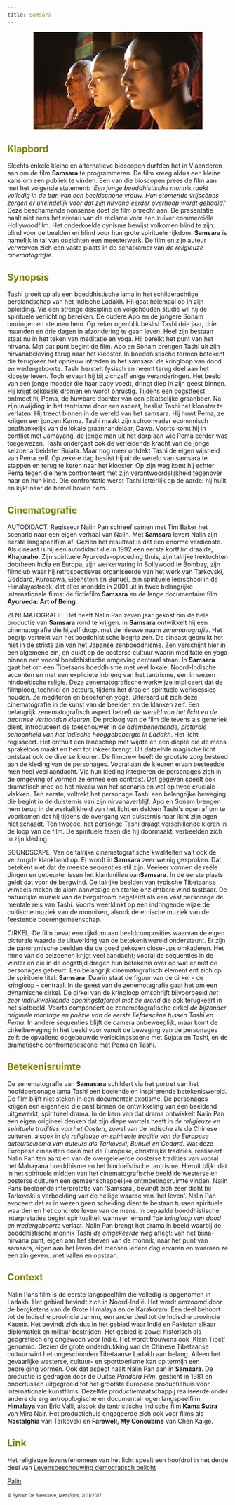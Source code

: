 ```yaml
---
title: Samsara 
---
```

<center>
<img src="samsara.gif" >
</center>

<a name="KLA"></a>

## <font color="#808000">**Klapbord**</font>

Slechts enkele kleine en alternatieve bioscopen durfden het in Vlaanderen aan om de film **Samsara** te programmeren. De film kreeg aldus een kleine kans om een publiek te vinden. Een van die bioscopen prees de film aan met het volgende statement: '_Een jonge boeddhistische monnik raakt volledig in de ban van een beeldschone vrouw. Hun stomende vrijscènes zorgen er uiteindelijk voor dat zijn nirvana eerder overhoop wordt gehaald_.' Deze beschamende nonsense doet de film onrecht aan. De presentatie haalt niet eens het niveau van de reclame voor een zuiver commerciële Hollywoodfilm. Het onderkoelde cynisme bewijst volkomen blind te zijn: blind voor de beelden en blind voor hun grote spirituele rijkdom. **Samsara** is namelijk in tal van opzichten een meesterwerk. De film en zijn auteur verwerven zich een vaste plaats in de schatkamer van _de religieuze cinematografie_.

<a name="SYN"></a>

## <font color="#808000">**Synopsis**</font>

Tashi groeit op als een boeddhistische lama in het schilderachtige berglandschap van het Indische Ladakh. Hij gaat helemaal op in zijn opleiding. Via een strenge discipline en volgehouden studie wil hij de spirituele verlichting bereiken. De oudere Apo en de jongere Sonam omringen en steunen hem. Op zeker ogenblik beslist Tashi drie jaar, drie maanden en drie dagen in afzondering te gaan leven. Heel zijn bestaan staat nu in het teken van meditatie en yoga. Hij bereikt het punt van het nirvana. Met dat punt begint de film. Apo en Sonam brengen Tashi uit zijn nirvanabeleving terug naar het klooster. In boeddhistische termen betekent die terugkeer het opnieuw intreden in het samsara: de kringloop van dood en wedergeboorte. Tashi herstelt fysisch en neemt terug deel aan het kloosterleven. Toch ervaart hij bij zichzelf enige veranderingen. Het beeld van een jonge moeder die haar baby voedt, dringt diep in zijn geest binnen. Hij krijgt seksuele dromen en wordt onrustig. Tijdens een oogstfeest ontmoet hij Pema, de huwbare dochter van een plaatselijke graanboer. Na zijn inwijding in het tantrisme door een asceet, beslist Tashi het klooster te verlaten. Hij treedt binnen in de wereld van het samsara. Hij huwt Pema, ze krijgen een jongen Karma. Tashi maakt zijn schoonvader economisch onafhankelijk van de lokale graanhandelaar, Dawa. Voorts komt hij in conflict met Jamayang, de jonge man uit het dorp aan wie Pema eerder was toegewezen. Tashi ondergaat ook de verleidende kracht van de jonge seizoenarbeidster Sujata. Maar nog meer ontdekt Tashi de eigen wijsheid van Pema zelf. Op zekere dag beslist hij uit de wereld van samsara te stappen en terug te keren naar het klooster. Op zijn weg komt hij echter Pema tegen die hem confronteert met zijn verantwoordelijkheid tegenover haar en hun kind. Die confrontatie werpt Tashi letterlijk op de aarde: hij huilt en kijkt naar de hemel boven hem.

<a name="CIN"></a>

## <font color="#808000">**Cinematografie**</font>

<span class="menstis">AUTODIDACT</span>. Regisseur Nalin Pan schreef samen met Tim Baker het scenario naar een eigen verhaal van Nalin. Met **Samsara** levert Nalin zijn eerste langspeelfilm af. Gezien het resultaat is dat een enorme verdienste. Als cineast is hij een autodidact die in 1992 een eerste kortfilm draaide, **Khajuraho**. Zijn spirituele Ayurveda-opvoeding thuis, zijn talrijke trektochten doorheen India en Europa, zijn werkervaring in Bollywood te Bombay, zijn filmclub waar hij retrospectieves organiseerde van het werk van Tarkovski, Goddard, Kurosawa, Eisenstein en Bunuel, zijn spirituele leerschool in de Himalayastreek, dat alles mondde in 2001 uit in twee belangrijke internationale films: de fictiefilm **Samsara** en de lange documentaire film **Ayurveda: Art of Being**.

<span class="menstis">ZENEMATOGRAFIE</span>. Het heeft Nalin Pan zeven jaar gekost om de hele productie van **Samsara** rond te krijgen. In **Samsara** ontwikkelt hij een cinematografie die hijzelf doopt met de nieuwe naam _zenematografie_. Het begrip vertrekt van het boeddhistische begrip zen. De cineast gebruikt het niet in de strikte zin van het Japanse zenboeddhisme. Zen verschijnt hier in een algemene zin, en duidt op de oosterse cultuur waarin meditatie en yoga binnen een vooral boeddhistische omgeving centraal staan. In **Samsara** gaat het om een Tibetaans boeddhisme met veel lokale, Noord-Indische accenten en met een expliciete inbreng van het tantrisme, een in wezen hindoeïtische religie. Deze zenematografische werkwijze impliceert dat de filmploeg, technici en acteurs, tijdens het draaien spirituele werksessies houden. Ze mediteren en beoefenen yoga. Uiteraard uit zich deze cinematografie in de kunst van de beelden en de klanken zelf. Een belangrijk zenematografisch aspect betreft _de wereld van het licht en de daarmee verbonden kleuren_. De proloog van de film die tevens als generiek dient, introduceert de toeschouwer in _de adembenemende, picturale schoonheid van het Indische hooggebebergte in Ladakh_. Het licht regisseert. Het onthult een landschap met wijdte en een diepte die de mens sprakeloos maakt en hem tot inkeer brengt. Uit datzelfde magische licht ontstaat ook de diverse kleuren. De filmcrew heeft de grootste zorg besteed aan de kleding van de personages. Vooral aan de kleuren ervan besteedde men heel veel aandacht. Via hun kleding integreren de personages zich in de omgeving of vormen ze ermee een contrast. Dat gegeven speelt ook dramatisch mee op het niveau van het scenario en wel op twee cruciale vlakken. Ten eerste, voltrekt het personage Tashi een belangrijke beweging die begint in de duisternis van zijn nirvanaverblijf: Apo en Sonam brengen hem terug in de werkelijkheid van het licht en dekken Tashi's ogen af om te voorkomen dat hij tijdens de overgang van duisternis naar licht zijn ogen niet schaadt. Ten tweede, het personge Tashi draagt verschillende kleren in de loop van de film. De spirituele fasen die hij doormaakt, verbeelden zich in zijn kleding.

<span class="menstis">SOUNDSCAPE</span>. Van de talrijke cinematografische kwaliteiten valt ook de verzorgde klankband op. Er wordt in **Samsara** zeer weinig gesproken. Dat betekent niet dat de meeste sequenties stil zijn. Veeleer vormen de reële dingen en gebeurtenissen het klankmilieu van**Samsara**. In de eerste plaats geldt dat voor de bergwind. De talrijke beelden van typische Tibetaanse wimpels maken de alom aanwezige en sterke onzichtbare wind tastbaar. De natuurlijke muziek van de bergstroom begeleidt als een vast personage de mentale reis van Tashi. Voorts weerklinkt op een indringende wijze de cultische muziek van de monniken, alsook de etnische muziek van de feestende boerengemeenschap.

<span class="menstis">CIRKEL</span>. De film bevat een rijkdom aan beeldcomposities waarvan de eigen picturale waarde de uitwerking van de betekeniswereld ondersteunt. Er zijn de panoramische beelden die de goed gekozen close-ups omkaderen. Het ritme van de seizoenen krijgt veel aandacht; vooral de sequenties in de winter en die in de oogsttijd dragen hun betekenis over op wat er met de personages gebeurt. Een belangrijk cinematografisch element ent zich op de spirituele titel: **Samsara**. Daarin staat de figuur van de cirkel - de kringloop - centraal. In de geest van de zenemotagrafie gaat het om een dynamische cirkel. De cirkel van de kringloop omschrijft bijvoorbeeld _het zeer indrukwekkende openingstafereel met de arend_ die ook terugkeert in het slotbeeld. Voorts componeert de zenemotografische cirkel _de bijzonder originele montage en poëzie van de eerste liefdescène tussen Tashi en Pema_. In andere sequenties blijft de camera onbeweeglijk, maar komt de cirkelbeweging in het beeld voor vanuit de beweging van de personages zelf: de opvallend opgebouwde verleidingsscène met Sujata en Tashi, en de dramatische confrontatiescène met Pema en Tashi.

<a name="BET"></a>

## <font color="#808000">**Betekenisruimte**</font>

De zenematografie van **Samasara** schildert via het portret van het hoofdpersonage lama Tashi een boeiende en inspirerende betekeniswereld. De film blijft niet steken in een documentair exotisme. De personages krijgen een eigenheid die past binnen de ontwikkeling van een beeldend uitgewerkt, spiritueel drama. In de kern van dat drama ontwikkelt Nalin Pan een eigen origineel denken dat zijn diepe wortels heeft in _de religieuze en spirituele tradities van het Oosten_, zowel van de Indische als de Chinese culturen, alsook in _de religieuze en spirituele traditie van de Europese auteurscinema van auteurs als Tarkovski, Bunuel en Godard_. Wat deze Europese cineasten doen met de Europese, christelijke tradities, realiseert Nalin Pan ten aanzien van de overgeleverde oosterse tradities van vooral het Mahayana boeddhisme en het hindoeïstische tantrisme. Hieruit blijkt dat in het spirituele midden van het cinematografische beeld de westerse en oosterse culturen een gemeenschappelijke ontmoetingsruimte vinden. Nalin Pans beeldende interpretatie van 'Samsara', bevindt zich zeer dicht bij Tarkovski's verbeelding van de heilige waarde van 'het leven'. Nalin Pan evoceert dat er in wezen geen scheiding dient te bestaan tussen spirituele waarden en het concrete leven van de mens. In bepaalde boeddhistische interpretaties begint spiritualiteit wanneer iemand *_de kringloop van dood en wedergeboorte_ verlaat. Nalin Pan brengt het drama in beeld waarbij de boeddhistische monnik Tashi _de omgekeerde weg_ aflegt: van het bijna-nirvana punt, eigen aan het streven van de monnik, naar het punt van samsara, eigen aan het leven dat mensen iedere dag ervaren en waaraan ze een zin geven...met vallen en opstaan.

<a name="CON"></a>

## <font color="#808000">**Context**</font>

Nalin Pans film is de eerste langspeelfilm die volledig is opgenomen in Ladakh. Het gebied bevindt zich in Noord-Indië. Het wordt omzoomd door de bergketens van de Grote Himalaya en de Karakoram. Een deel behoort tot de Indische provincie Jamnu, een ander deel tot de Indische provincie Kasmir. Het bevindt zich dus in het gebied waar Indië en Pakistan elkaar diplomatiek en militair bestrijden. Het gebied is zowel historisch als geografisch erg ongewoon voor Indië. Het wordt trouwens ook 'Klein Tibet' genoemd. Gezien de grote onderdrukking van de Chinese Tibetaanse cultuur wint het ongeschonden Tibetaanse Ladakh aan belang. Alleen het gevaarlijke westerse, cultuur- en sporttoerisme kan op termijn een bedreiging vormen. Ook dat aspect haalt Nalin Pan aan in **Samsara**. De productie is gedragen door de Duitse _Pandora Film_, gesticht in 1981 en ondertussen uitgegroeid tot het grootste Europese productiehuis voor internationale kunstfilms. Dezelfde productiemaatschappij realiseerde onder andere de erg antropologische en documentair ogen langspeelfilm **Himalaya** van Eric Valli, alsook de tantristische Indische film **Kama Sutra** van Mira Nair. Het productiehuis engageerde zich ook voor films als **Nostalghia** van Tarkovski en **Farewell, My Concubine** van Chen Kaige.

<a name="LIN"></a>

## <font color="#808000">**Link**</font>

Het religieuze levensfenomeen van het licht speelt een hoofdrol in het derde deel van [Levensbeschouwing democratisch belicht](http://www.menstis.be/uitgeverij/Levensbeschouwing/)

[Palin](https://en.wikipedia.org/wiki/Pan_Nalin).

<font size="-2">© Sylvain De Bleeckere, Men(S)tis, 2011/2017.</font>
